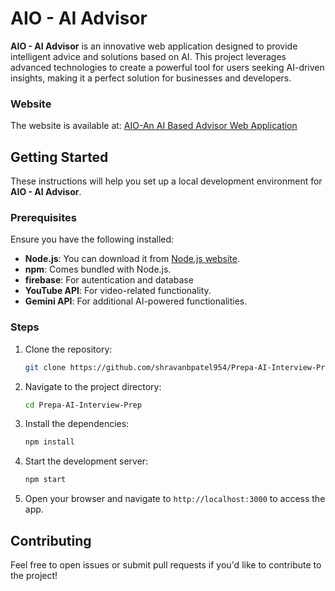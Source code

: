 # AIO - AI Advisor

**AIO - AI Advisor** is an innovative web application designed to provide intelligent advice and solutions based on AI. This project leverages advanced technologies to create a powerful tool for users seeking AI-driven insights, making it a perfect solution for businesses and developers.

### Website
The website is available at: [AIO-An AI Based Advisor Web Application](https://aio-5igz.onrender.com/)

## Getting Started

These instructions will help you set up a local development environment for **AIO - AI Advisor**.

### Prerequisites

Ensure you have the following installed:
- **Node.js**: You can download it from [Node.js website](https://nodejs.org/).
- **npm**: Comes bundled with Node.js.
- **firebase**: For autentication and database
-  **YouTube API**: For video-related functionality.
- **Gemini API**: For additional AI-powered functionalities.

### Steps

1. Clone the repository:
    ```bash
    git clone https://github.com/shravanbpatel954/Prepa-AI-Interview-Prep.git
    ```

2. Navigate to the project directory:
    ```bash
    cd Prepa-AI-Interview-Prep
    ```

3. Install the dependencies:
    ```bash
    npm install
    ```

4. Start the development server:
    ```bash
    npm start
    ```

5. Open your browser and navigate to `http://localhost:3000` to access the app.

## Contributing

Feel free to open issues or submit pull requests if you'd like to contribute to the project!
